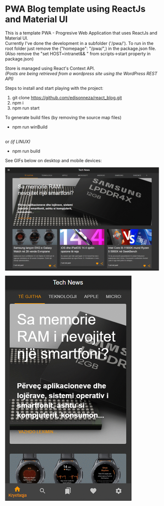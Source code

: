 # PWA Blog template using ReactJs and Material UI

This is a template PWA - Progresive Web Application that uses ReactJs and Material UI. <br/>
Currently I've done the development in a subfolder ('/pwa/'). To run in the root folder just remove the ("homepage": "/pwa/",) in the package.json file. (Also remove the "set HOST=intranet&& " from scripts->start property in package.json)

Store is managed using React's Context API. <br/>
<i>(Posts are being retrieved from a wordpress site using the WordPress REST API)</i>

Steps to install and start playing with the project:

1. git clone https://github.com/edisonneza/react_blog.git
2. npm i
3. npm run start

To generate build files (by removing the source map files) 

* npm run winBuild
<br/>
or <i>(if LINUX)</i>

* npm run build

See GIFs below on desktop and mobile devices:

![desktop version](preview_images/tech_news_en_desktop.gif)

![mobile version](preview_images/tech_news_en_mobile.gif)

